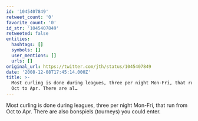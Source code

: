 ```yaml
---
id: '1045407849'
retweet_count: '0'
favorite_count: '0'
id_str: '1045407849'
retweeted: false
entities:
  hashtags: []
  symbols: []
  user_mentions: []
  urls: []
original_url: https://twitter.com/jth/status/1045407849
date: '2008-12-08T17:45:14.000Z'
title: >-
  Most curling is done during leagues, three per night Mon-Fri, that run from
  Oct to Apr. There are al…
---
```


Most curling is done during leagues, three per night Mon-Fri, that run from Oct to Apr. There are also bonspiels (tourneys) you could enter.